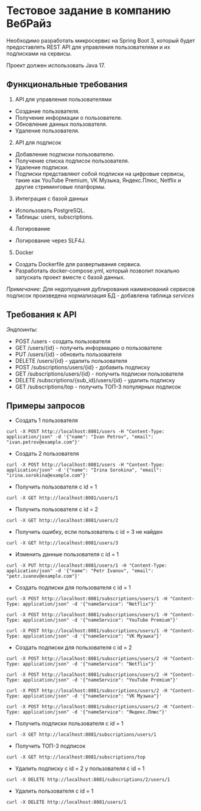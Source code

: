 # Тестовое задание в компанию ВебРайз

Необходимо разработать микросервис на Spring Boot 3, который будет
предоставлять REST API для управления пользователями и их подписками на
сервисы.

Проект должен использовать Java 17.

## Функциональные требования

1. API для управления пользователями
- Создание пользователя.
- Получение информации о пользователе.
- Обновление данных пользователя.
- Удаление пользователя.
2. API для подписок
- Добавление подписки пользователю.
- Получение списка подписок пользователя.
- Удаление подписки.
- Подписки представляют собой подписки на цифровые сервисы, такие как
  YouTube Premium, VK Музыка, Яндекс.Плюс, Netflix и другие стриминговые
  платформы.
3. Интеграция с базой данных
- Использовать PostgreSQL.
- Таблицы: users, subscriptions.
4. Логирование
- Логирование через SLF4J.
5. Docker
- Создать Dockerfile для развертывания сервиса.
- Разработать docker-compose.yml, который позволит локально запускать проект
  вместе с базой данных.

_Примечание:_
Для недопущения дублирования наименований сервисов подписок произведена нормализация БД - добавлена таблица _services_

## Требования к API

_Эндпоинты:_

* POST /users - создать пользователя
* GET /users/{id} - получить информацию о пользователе
* PUT /users/{id} - обновить пользователя
* DELETE /users/{id} - удалить пользователя
* POST /subscriptions/users/{id} - добавить подписку
* GET /subscriptions/users/{id} - получить подписки пользователя
* DELETE /subscriptions/{sub_id}/users/{id} - удалить подписку
* GET /subscriptions/top - получить ТОП-3 популярных подписок

## Примеры запросов
* Создать 1 пользователя

`curl -X POST http://localhost:8081/users -H "Content-Type: application/json" -d '{"name": "Ivan Petrov", "email": "ivan.petrov@example.com"}'`

* Создать 2 пользователя

`curl -X POST http://localhost:8081/users -H "Content-Type: application/json" -d '{"name": "Irina Sorokina", "email": "irina.sorokina@example.com"}'`

* Получить пользователя с id = 1

`curl -X GET http://localhost:8081/users/1`

* Получить пользователя с id = 2

`curl -X GET http://localhost:8081/users/2`

* Получить ошибку, если пользователь c id = 3 не найден

`curl -X GET http://localhost:8081/users/3`

* Изменить данные пользователя с id = 1

`curl -X PUT http://localhost:8081/users/1 -H "Content-Type: application/json" -d '{"name": "Petr Ivanov", "email": "petr.ivanov@example.com"}'`

* Создать подписки для пользователя с id = 1

`curl -X POST http://localhost:8081/subscriptions/users/1 -H "Content-Type: application/json" -d '{"nameService": "Netflix"}'`

`curl -X POST http://localhost:8081/subscriptions/users/1 -H "Content-Type: application/json" -d '{"nameService": "YouTube Premium"}'`

`curl -X POST http://localhost:8081/subscriptions/users/1 -H "Content-Type: application/json" -d '{"nameService": "VK Музыка"}'`

* Создать подписки для пользователя с id = 2

`curl -X POST http://localhost:8081/subscriptions/users/2 -H "Content-Type: application/json" -d '{"nameService": "Netflix"}'`

`curl -X POST http://localhost:8081/subscriptions/users/2 -H "Content-Type: application/json" -d '{"nameService": "YouTube Premium"}'`

`curl -X POST http://localhost:8081/subscriptions/users/2 -H "Content-Type: application/json" -d '{"nameService": "VK Музыка"}'`

`curl -X POST http://localhost:8081/subscriptions/users/2 -H "Content-Type: application/json" -d '{"nameService": "Яндекс.Плюс"}'`

* Получить подписки пользователя с id = 1

`curl -X GET http://localhost:8081/subscriptions/users/1`

* Получить ТОП-3 подписок

`curl -X GET http://localhost:8081/subscriptions/top`

* Удалить подписку с id = 2 у пользователя с id = 1

`curl -X DELETE http://localhost:8081/subscriptions/2/users/1`

* Удалить пользователя с id = 1

`curl -X DELETE http://localhost:8081/users/1`